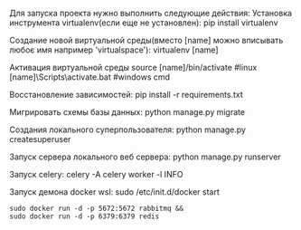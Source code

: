Для запуска проекта нужно выполнить следующие действия:
Установка инструмента virtualenv(если еще не установлен):
    pip install virtualenv
 
Создание новой виртуальной среды(вместо [name] можно вписывать любоє имя например 'virtualspace'):
    virtualenv [name]
 
Активация виртуальной среды
    source [name]/bin/activate         #linux
    [name]\Scripts\activate.bat        #windows cmd
 
Восстановление зависимостей:
    pip install -r requirements.txt
 
Мигрировать схемы базы данных:
    python manage.py migrate
 
Создания локального суперпользователя:
    python manage.py createsuperuser
 
Запуск сервера локального веб сервера:
    python manage.py runserver

Запуск celery:
    celery -A celery worker -l INFO

Запуск демона docker wsl:
    sudo /etc/init.d/docker start

    sudo docker run -d -p 5672:5672 rabbitmq &&
    sudo docker run -d -p 6379:6379 redis